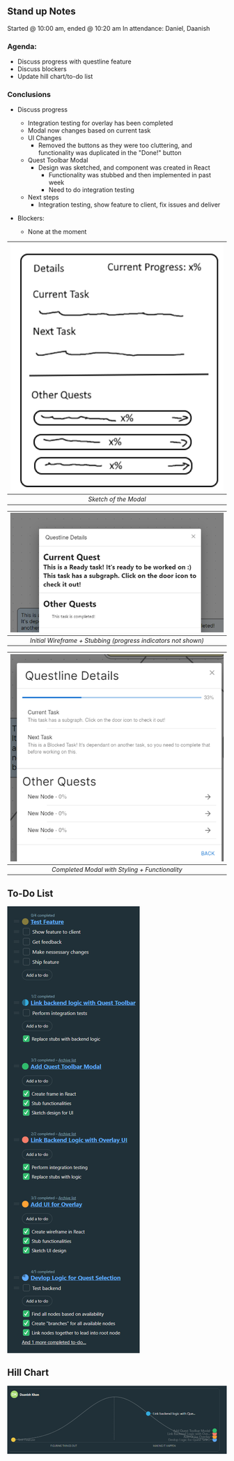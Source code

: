 ## Stand up Notes
Started @ 10:00 am, ended @ 10:20 am
In attendance: Daniel, Daanish

### Agenda:
- Discuss progress with questline feature
- Discuss blockers
- Update hill chart/to-do list

### Conclusions
- Discuss progress
	- Integration testing for overlay has been completed
	- Modal now changes based on current task
	- UI Changes
		- Removed the buttons as they were too cluttering, and functionality was duplicated in the "Done!" button
	- Quest Toolbar Modal
		- Design was sketched, and component was created in React
			- Functionality was stubbed and then implemented in past week
			- Need to do integration testing
	- Next steps
		- Integration testing, show feature to client, fix issues and deliver

- Blockers:
	- None at the moment

|![Sketch](image-1.png)|
|:--:|
| *Sketch of the Modal* |

|![Initial modal](image.png)|
|:--:|
| *Initial Wireframe + Stubbing (progress indicators not shown)* |

|![Completed Modal with Functionality](image-2.png)|
|:--:|
| *Completed Modal with Styling + Functionality* |

## To-Do List
![To-Do List](image-3.png)

## Hill Chart
![Hill Chart](image-4.png)